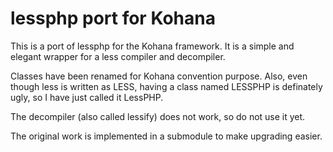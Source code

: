 # lessphp port for Kohana

This is a port of lessphp for the Kohana framework. It is a simple and elegant
wrapper for a less compiler and decompiler.

Classes have been renamed for Kohana convention purpose. Also, even though less
is written as LESS, having a class named LESSPHP is definately ugly, so I have 
just called it LessPHP.

The decompiler (also called lessify) does not work, so do not use it yet.

The original work is implemented in a submodule to make upgrading easier.